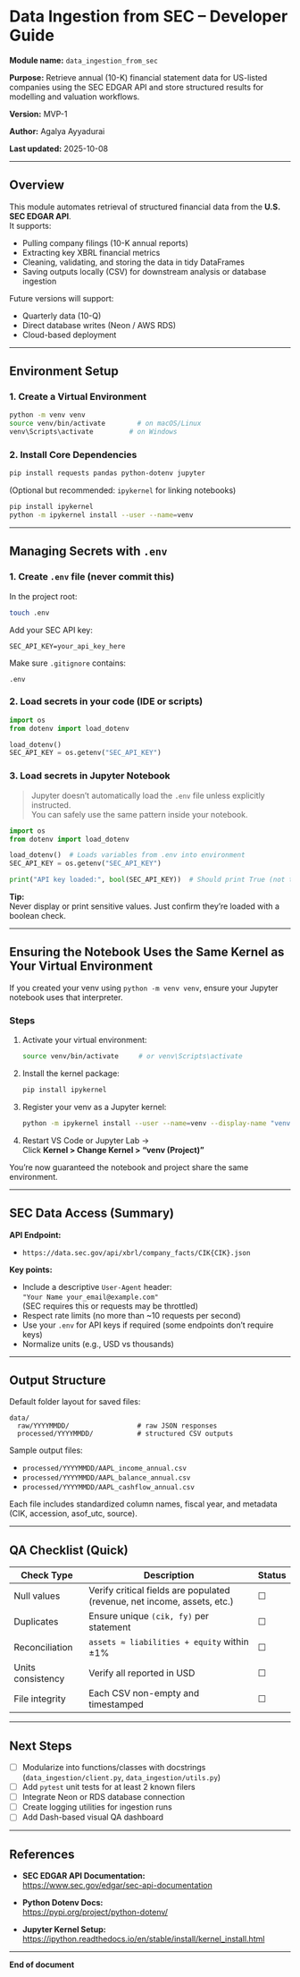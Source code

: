 # Data Ingestion from SEC – Developer Guide

**Module name:** `data_ingestion_from_sec`  

**Purpose:** Retrieve annual (10-K) financial statement data for US-listed companies using the SEC EDGAR API and store structured results for modelling and valuation workflows.  

**Version:** MVP-1  

**Author:** Agalya Ayyadurai

**Last updated:** 2025-10-08  

---

## Overview

This module automates retrieval of structured financial data from the **U.S. SEC EDGAR API**.  
It supports:
- Pulling company filings (10-K annual reports)
- Extracting key XBRL financial metrics
- Cleaning, validating, and storing the data in tidy DataFrames  
- Saving outputs locally (CSV) for downstream analysis or database ingestion

Future versions will support:
- Quarterly data (10-Q)
- Direct database writes (Neon / AWS RDS)
- Cloud-based deployment

---

## Environment Setup

### 1. Create a Virtual Environment

```bash
python -m venv venv
source venv/bin/activate        # on macOS/Linux
venv\Scripts\activate         # on Windows
```

### 2. Install Core Dependencies

```bash
pip install requests pandas python-dotenv jupyter
```

(Optional but recommended: `ipykernel` for linking notebooks)

```bash
pip install ipykernel
python -m ipykernel install --user --name=venv
```

---

## Managing Secrets with `.env`

### 1. Create `.env` file (never commit this)

In the project root:
```bash
touch .env
```

Add your SEC API key:
```
SEC_API_KEY=your_api_key_here
```

Make sure `.gitignore` contains:
```
.env
```

### 2. Load secrets in your code (IDE or scripts)

```python
import os
from dotenv import load_dotenv

load_dotenv()
SEC_API_KEY = os.getenv("SEC_API_KEY")
```

### 3. Load secrets in Jupyter Notebook

> Jupyter doesn’t automatically load the `.env` file unless explicitly instructed.  
> You can safely use the same pattern inside your notebook.

```python
import os
from dotenv import load_dotenv

load_dotenv()  # Loads variables from .env into environment
SEC_API_KEY = os.getenv("SEC_API_KEY")

print("API key loaded:", bool(SEC_API_KEY))  # Should print True (not the key itself)
```

**Tip:**  
Never display or print sensitive values. Just confirm they’re loaded with a boolean check.

---

## Ensuring the Notebook Uses the Same Kernel as Your Virtual Environment

If you created your venv using `python -m venv venv`, ensure your Jupyter notebook uses that interpreter.

### Steps

1. Activate your virtual environment:
   ```bash
   source venv/bin/activate     # or venv\Scripts\activate
   ```

2. Install the kernel package:
   ```bash
   pip install ipykernel
   ```

3. Register your venv as a Jupyter kernel:
   ```bash
   python -m ipykernel install --user --name=venv --display-name "venv <Project>"
   ```

4. Restart VS Code or Jupyter Lab →  
   Click **Kernel > Change Kernel > “venv (Project)”**

You’re now guaranteed the notebook and project share the same environment.

---

## SEC Data Access (Summary)

**API Endpoint:**  
- `https://data.sec.gov/api/xbrl/company_facts/CIK{CIK}.json`

**Key points:**
- Include a descriptive `User-Agent` header:  
  `"Your Name your_email@example.com"`  
  (SEC requires this or requests may be throttled)
- Respect rate limits (no more than ~10 requests per second)
- Use your `.env` for API keys if required (some endpoints don’t require keys)
- Normalize units (e.g., USD vs thousands)

---

## Output Structure

Default folder layout for saved files:

```
data/
  raw/YYYYMMDD/                 # raw JSON responses
  processed/YYYYMMDD/           # structured CSV outputs
```

Sample output files:
- `processed/YYYYMMDD/AAPL_income_annual.csv`
- `processed/YYYYMMDD/AAPL_balance_annual.csv`
- `processed/YYYYMMDD/AAPL_cashflow_annual.csv`

Each file includes standardized column names, fiscal year, and metadata (CIK, accession, asof_utc, source).

---

## QA Checklist (Quick)

| Check Type | Description | Status |
|-------------|--------------|--------|
| Null values | Verify critical fields are populated (revenue, net income, assets, etc.) | ☐ |
| Duplicates  | Ensure unique `(cik, fy)` per statement | ☐ |
| Reconciliation | `assets ≈ liabilities + equity` within ±1% | ☐ |
| Units consistency | Verify all reported in USD | ☐ |
| File integrity | Each CSV non-empty and timestamped | ☐ |

---

## Next Steps

- [ ] Modularize into functions/classes with docstrings (`data_ingestion/client.py`, `data_ingestion/utils.py`)  
- [ ] Add `pytest` unit tests for at least 2 known filers  
- [ ] Integrate Neon or RDS database connection  
- [ ] Create logging utilities for ingestion runs  
- [ ] Add Dash-based visual QA dashboard  

---

## References

- **SEC EDGAR API Documentation:**  
  https://www.sec.gov/edgar/sec-api-documentation  

- **Python Dotenv Docs:**  
  https://pypi.org/project/python-dotenv/  

- **Jupyter Kernel Setup:**  
  https://ipython.readthedocs.io/en/stable/install/kernel_install.html  

---

**End of document**
